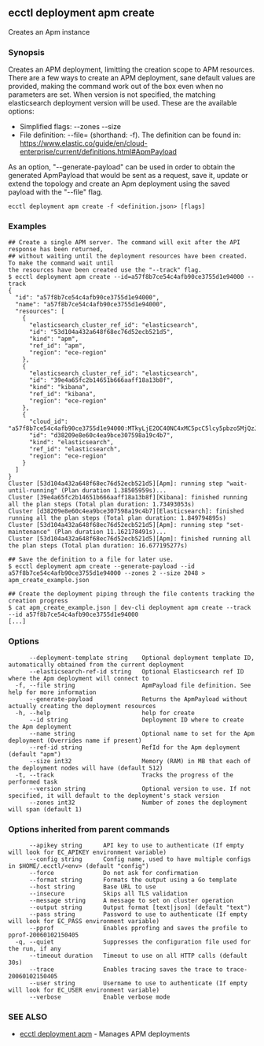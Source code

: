 ## ecctl deployment apm create

Creates an Apm instance

### Synopsis

Creates an APM deployment, limitting the creation scope to APM resources.
There are a few ways to create an APM deployment, sane default values are provided, making
the command work out of the box even when no parameters are set. When version is not specified,
the matching elasticsearch deployment version will be used. These are the available options:

  * Simplified flags: --zones <zone count> --size <node memory in MB>
  * File definition: --file=<file path> (shorthand: -f). The definition can be found in:
    https://www.elastic.co/guide/en/cloud-enterprise/current/definitions.html#ApmPayload

As an option, "--generate-payload" can be used in order to obtain the generated ApmPayload
that would be sent as a request, save it, update or extend the topology and create an Apm
deployment using the saved payload with the "--file" flag.

```
ecctl deployment apm create -f <definition.json> [flags]
```

### Examples

```
## Create a single APM server. The command will exit after the API response has been returned, 
## without waiting until the deployment resources have been created. To make the command wait until
the resources have been created use the "--track" flag.
$ ecctl deployment apm create --id=a57f8b7ce54c4afb90ce3755d1e94000 --track
{
  "id": "a57f8b7ce54c4afb90ce3755d1e94000",
  "name": "a57f8b7ce54c4afb90ce3755d1e94000",
  "resources": [
    {
      "elasticsearch_cluster_ref_id": "elasticsearch",
      "id": "53d104a432a648f68ec76d52ecb521d5",
      "kind": "apm",
      "ref_id": "apm",
      "region": "ece-region"
    },
    {
      "elasticsearch_cluster_ref_id": "elasticsearch",
      "id": "39e4a65fc2b14651b666aaff18a13b8f",
      "kind": "kibana",
      "ref_id": "kibana",
      "region": "ece-region"
    },
    {
      "cloud_id": "a57f8b7ce54c4afb90ce3755d1e94000:MTkyLjE2OC40NC4xMC5pcC5lcy5pbzo5MjQzJGQzODIwOWU4ZTYwYzRlYTliY2UzMDc1OThhMTljNGI3JDM5ZTRhNjVmYzJiMTQ2NTFiNjY2YWFmZjE4YTEzYjhm",
      "id": "d38209e8e60c4ea9bce307598a19c4b7",
      "kind": "elasticsearch",
      "ref_id": "elasticsearch",
      "region": "ece-region"
    }
  ]
}
Cluster [53d104a432a648f68ec76d52ecb521d5][Apm]: running step "wait-until-running" (Plan duration 1.38505959s)...
Cluster [39e4a65fc2b14651b666aaff18a13b8f][Kibana]: finished running all the plan steps (Total plan duration: 1.73493053s)
Cluster [d38209e8e60c4ea9bce307598a19c4b7][Elasticsearch]: finished running all the plan steps (Total plan duration: 1.849794895s)
Cluster [53d104a432a648f68ec76d52ecb521d5][Apm]: running step "set-maintenance" (Plan duration 11.162178491s)...
Cluster [53d104a432a648f68ec76d52ecb521d5][Apm]: finished running all the plan steps (Total plan duration: 16.677195277s)

## Save the definition to a file for later use.
$ ecctl deployment apm create --generate-payload --id a57f8b7ce54c4afb90ce3755d1e94000 --zones 2 --size 2048 > apm_create_example.json

## Create the deployment piping through the file contents tracking the creation progress
$ cat apm_create_example.json | dev-cli deployment apm create --track --id a57f8b7ce54c4afb90ce3755d1e94000
[...]
```

### Options

```
      --deployment-template string    Optional deployment template ID, automatically obtained from the current deployment
      --elasticsearch-ref-id string   Optional Elasticsearch ref ID where the Apm deployment will connect to
  -f, --file string                   ApmPayload file definition. See help for more information
      --generate-payload              Returns the ApmPayload without actually creating the deployment resources
  -h, --help                          help for create
      --id string                     Deployment ID where to create the Apm deployment
      --name string                   Optional name to set for the Apm deployment (Overrides name if present)
      --ref-id string                 RefId for the Apm deployment (default "apm")
      --size int32                    Memory (RAM) in MB that each of the deployment nodes will have (default 512)
  -t, --track                         Tracks the progress of the performed task
      --version string                Optional version to use. If not specified, it will default to the deployment's stack version
      --zones int32                   Number of zones the deployment will span (default 1)
```

### Options inherited from parent commands

```
      --apikey string      API key to use to authenticate (If empty will look for EC_APIKEY environment variable)
      --config string      Config name, used to have multiple configs in $HOME/.ecctl/<env> (default "config")
      --force              Do not ask for confirmation
      --format string      Formats the output using a Go template
      --host string        Base URL to use
      --insecure           Skips all TLS validation
      --message string     A message to set on cluster operation
      --output string      Output format [text|json] (default "text")
      --pass string        Password to use to authenticate (If empty will look for EC_PASS environment variable)
      --pprof              Enables pprofing and saves the profile to pprof-20060102150405
  -q, --quiet              Suppresses the configuration file used for the run, if any
      --timeout duration   Timeout to use on all HTTP calls (default 30s)
      --trace              Enables tracing saves the trace to trace-20060102150405
      --user string        Username to use to authenticate (If empty will look for EC_USER environment variable)
      --verbose            Enable verbose mode
```

### SEE ALSO

* [ecctl deployment apm](ecctl_deployment_apm.md)	 - Manages APM deployments

